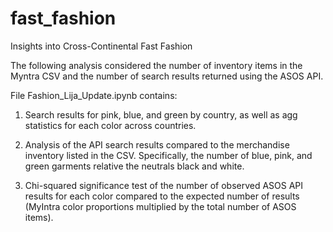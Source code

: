# fast_fashion

Insights into Cross-Continental Fast Fashion

The following analysis considered the number of inventory items in the Myntra CSV and the number of search results returned using the ASOS API.

File Fashion_Lija_Update.ipynb contains: 
1. Search results for pink, blue, and green by country, as well as agg statistics for each color across countries. 

2. Analysis of the API search results compared to the merchandise inventory listed in the CSV. Specifically, the number of blue, pink, and green garments relative the neutrals black and white. 

3. Chi-squared significance test of the number of observed ASOS API results for each color compared to the expected number of results (MyIntra color proportions multiplied by the total number of ASOS items). 